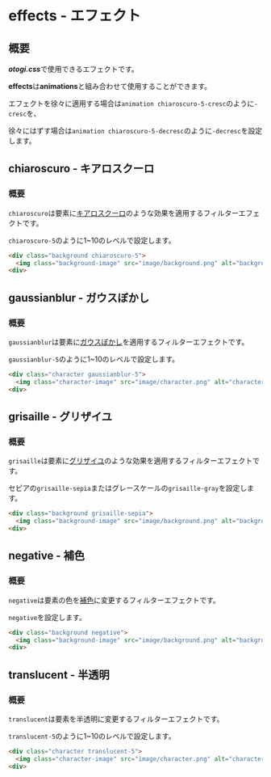 # effects - エフェクト

## 概要

***otogi.css***で使用できるエフェクトです。

**effects**は**animations**と組み合わせて使用することができます。

エフェクトを徐々に適用する場合は`animation chiaroscuro-5-cresc`のように`-cresc`を、

徐々にはずす場合は`animation chiaroscuro-5-decresc`のように`-decresc`を設定します。

## chiaroscuro - キアロスクーロ

### 概要

`chiaroscuro`は要素に[キアロスクーロ](https://ja.wikipedia.org/wiki/%E3%82%AD%E3%82%A2%E3%83%AD%E3%82%B9%E3%82%AF%E3%83%BC%E3%83%AD)のような効果を適用するフィルターエフェクトです。

`chiaroscuro-5`のように1~10のレベルで設定します。

```html
<div class="background chiaroscuro-5">
  <img class="background-image" src="image/background.png" alt="background" />
<div>
```

## gaussianblur - ガウスぼかし

### 概要

`gaussianblur`は要素に[ガウスぼかし](https://ja.wikipedia.org/wiki/%E3%82%AC%E3%82%A6%E3%82%B7%E3%82%A2%E3%83%B3%E3%81%BC%E3%81%8B%E3%81%97)を適用するフィルターエフェクトです。

`gaussianblur-5`のように1~10のレベルで設定します。

```html
<div class="character gaussianblur-5">
  <img class="character-image" src="image/character.png" alt="character" />
<div>
```

## grisaille - グリザイユ

### 概要

`grisaille`は要素に[グリザイユ](https://ja.wikipedia.org/wiki/%E3%82%B0%E3%83%AA%E3%82%B6%E3%82%A4%E3%83%A6)のような効果を適用するフィルターエフェクトです。

セピアの`grisaille-sepia`またはグレースケールの`grisaille-gray`を設定します。

```html
<div class="background grisaille-sepia">
  <img class="background-image" src="image/background.png" alt="background" />
<div>
```

## negative - 補色

### 概要

`negative`は要素の色を[補色](https://ja.wikipedia.org/wiki/%E8%A3%9C%E8%89%B2)に変更するフィルターエフェクトです。

`negative`を設定します。

```html
<div class="background negative">
  <img class="background-image" src="image/background.png" alt="background" />
<div>
```

## translucent - 半透明

### 概要

`translucent`は要素を半透明に変更するフィルターエフェクトです。

`translucent-5`のように1~10のレベルで設定します。

```html
<div class="character translucent-5">
  <img class="character-image" src="image/character.png" alt="character" />
<div>
```
